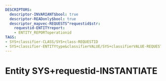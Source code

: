 ```yaml
---
DESCRIPTORS:
  descriptor-INVARIANT$bool: true
  descriptor-READonly$bool: true
  descriptor_mapvec-REQUESTS^requestid$str:
    requestid-ENTITYreport:
    - ENTITY_REPORToperationid
TAGS:
- SYS+classifier-CLASS/SYS+class-REQUESTID
- SYS+classifier-ENTITYtype&classifierVALUE/SYS+classifierVALUE-REQUESTID
---
```

# Entity SYS+requestid-INSTANTIATE

